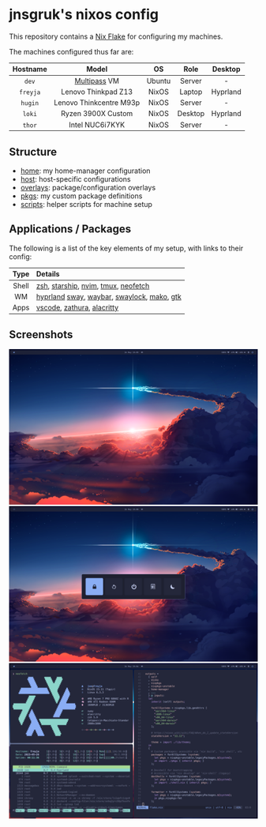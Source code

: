 # jnsgruk's nixos config

This repository contains a [Nix Flake](https://nixos.wiki/wiki/Flakes) for configuring my machines.

The machines configured thus far are:

| Hostname |          Model          |   OS   |  Role   | Desktop  |
| :------: | :---------------------: | :----: | :-----: | :------: |
|  `dev`   |     [Multipass] VM      | Ubuntu | Server  |    -     |
| `freyja` |   Lenovo Thinkpad Z13   | NixOS  | Laptop  | Hyprland |
| `hugin`  | Lenovo Thinkcentre M93p | NixOS  | Server  |    -     |
|  `loki`  |   Ryzen 3900X Custom    | NixOS  | Desktop | Hyprland |
|  `thor`  |     Intel NUC6i7KYK     | NixOS  | Server  |    -     |

## Structure

- [home]: my home-manager configuration
- [host]: host-specific configurations
- [overlays]: package/configuration overlays
- [pkgs]: my custom package definitions
- [scripts]: helper scripts for machine setup

## Applications / Packages

The following is a list of the key elements of my setup, with links to their config:

| Type  | Details                                                |
| :---: | :----------------------------------------------------- |
| Shell | [zsh], [starship], [nvim], [tmux], [neofetch]          |
|  WM   | [hyprland] [sway], [waybar], [swaylock], [mako], [gtk] |
| Apps  | [vscode], [zathura], [alacritty]                       |

## Screenshots

![clean](.github/screenshots/hypr_clean.png)
![power](.github/screenshots/hypr_power.png)
![dirty](.github/screenshots/hypr_dirty.png)

<!-- Links -->

[Multipass]: https://multipass.run

<!-- Structure -->

[home]: ./home
[host]: ./host
[overlays]: ./overlays
[pkgs]: ./pkgs
[scripts]: ./scripts

<!-- Applications / Packages -->

[alacritty]: ./home/common/desktop/alacritty.nix
[gtk]: ./home/common/desktop/gtk.nix
[hyprland]: ./home/common/desktop/hyprland/default.nix
[mako]: ./home/common/desktop/sway/services.nix
[neofetch]: ./home/common/shell/neofetch.nix
[nvim]: ./home/common/shell/vim.nix
[starship]: ./home/common/shell/starship.nix
[sway]: ./home/common/desktop/sway/default.nix
[swaylock]: ./home/common/desktop/sway/swaylock.nix
[tmux]: ./home/common/shell/tmux.nix
[vscode]: ./home/common/desktop/vscode.nix
[zathura]: ./home/common/desktop/zathura.nix
[waybar]: ./home/common/desktop/sway/waybar/default.nix
[zsh]: ./home/common/shell/zsh.nix
